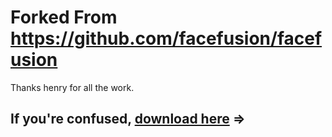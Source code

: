 # Forked From https://github.com/facefusion/facefusion

Thanks henry for all the work.

## If you're confused, [download here](https://github.com/samfisherirl/FaceFusion-NSFW-One-Click-Installer/releases/download/v3/FaceFusion-NSFW-One-Click-Installer-main.zip) => 
